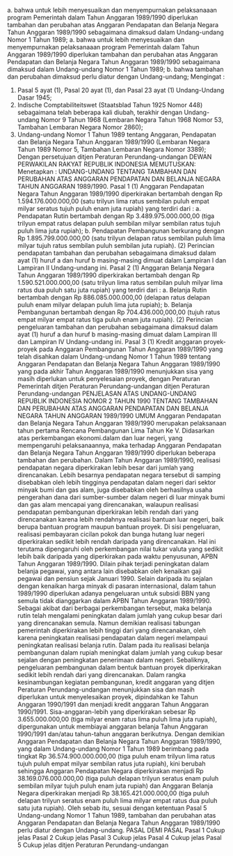  a. bahwa untuk lebih menyesuaikan dan menyempurnakan pelaksanaaan program Pemerintah dalam Tahun Anggaran 1989/1990 diperlukan tambahan dan perubahan atas Anggaran Pendapatan dan Belanja Negara Tahun Anggaran 1989/1990 sebagaimana dimaksud dalam Undang-undang Nomor 1 Tahun 1989; a. bahwa untuk lebih menyesuaikan dan menyempurnakan pelaksanaaan program Pemerintah dalam Tahun Anggaran 1989/1990 diperlukan tambahan dan perubahan atas Anggaran Pendapatan dan Belanja Negara Tahun Anggaran 1989/1990 sebagaimana dimaksud dalam Undang-undang Nomor 1 Tahun 1989;
b. bahwa tambahan dan perubahan dimaksud perlu diatur dengan Undang-undang;
Mengingat :

1. Pasal 5 ayat (1), Pasal 20 ayat (1), dan Pasal 23 ayat (1) Undang-Undang Dasar 1945;
2. Indische Comptabiliteitswet (Staatsblad Tahun 1925 Nomor 448) sebagaimana telah beberapa kali diubah, terakhir dengan Undang-undang Nomor 9 Tahun 1968 (Lembaran Negara Tahun 1968 Nomor 53, Tambahan Lembaran Negara Nomor 2860);
3. Undang-undang Nomor 1 Tahun 1989 tentang Anggaran, Pendapatan dan Belanja Negara Tahun Anggaran 1989/1990 (Lembaran Negara Tahun 1989 Nomor 5, Tambahan Lembaran Negara Nomor 3389); Dengan persetujuan ditjen Peraturan Perundang-undangan DEWAN PERWAKILAN RAKYAT REPUBLIK INDONESIA MEMUTUSKAN: Menetapkan : UNDANG-UNDANG TENTANG TAMBAHAN DAN PERUBAHAN ATAS ANGGARAN PENDAPATAN DAN BELANJA NEGARA TAHUN ANGGARAN 1989/1990. Pasal 1 (1) Anggaran Pendapatan Negara Tahun Anggaran 1989/1990 diperkirakan bertambah dengan Rp 1.594.176.000.000,00 (satu trilyun lima ratus sembilan puluh empat milyar seratus tujuh puluh enam juta rupiah) yang terdiri dari :
a. Pendapatan Rutin bertambah dengan Rp 3.489.975.000.000,00 (tiga trilyun empat ratus delapan puluh sembilan milyar sembilan ratus tujuh puluh lima juta rupiah);
b. Pendapatan Pembangunan berkurang dengan Rp 1.895.799.000.000,00 (satu trilyun delapan ratus sembilan puluh lima milyar tujuh ratus sembilan puluh sembilan juta rupiah). (2) Perincian pendapatan tambahan dan perubahan sebagaimana dimaksud dalam ayat (1) huruf a dan huruf b masing-masing dimuat dalam Lampiran I dan Lampiran II Undang-undang ini. Pasal 2 (1) Anggaran Belanja Negara Tahun Anggaran 1989/1990 diperkirakan bertambah dengan Rp 1.590.521.000.000,00 (satu trilyun lima ratus sembilan puluh milyar lima ratus dua puluh satu juta rupiah) yang terdiri dari :
a. Belanja Rutin bertambah dengan Rp 886.085.000.000,00 (delapan ratus delapan puluh enam milyar delapan puluh lima juta rupiah);
b. Belanja Pembangunan bertambah dengan Rp 704.436.000,000,00 (tujuh ratus empat milyar empat ratus tiga puluh enam juta rupiah). (2) Perincian pengeluaran tambahan dan perubahan sebagaimana dimaksud dalam ayat (1) huruf a dan huruf b masing-masing dimuat dalam Lampiran III dan Lampiran IV Undang-undang ini. Pasal 3 (1) Kredit anggaran proyek-proyek pada Anggaran Pembangunan Tahun Anggaran 1989/1990 yang telah disahkan dalam Undang-undang Nomor 1 Tahun 1989 tentang Anggaran Pendapatan dan Belanja Negara Tahun Anggaran 1989/1990 yang pada akhir Tahun Anggaran 1989/1990 menunjukkan sisa yang masih diperlukan untuk penyelesaian proyek, dengan Peraturan Pemerintah ditjen Peraturan Perundang-undangan ditjen Peraturan Perundang-undangan PENJELASAN ATAS UNDANG-UNDANG REPUBLIK INDONESIA NOMOR 2 TAHUN 1990 TENTANG TAMBAHAN DAN PERUBAHAN ATAS ANGGARAN PENDAPATAN DAN BELANJA NEGARA TAHUN ANGGARAN 1989/1990 UMUM Anggaran Pendapatan dan Belanja Negara Tahun Anggaran 1989/1990 merupakan pelaksanaan tahun pertama Rencana Pembangunan Lima Tahun Ke V. Didasarkan atas perkembangan ekonomi.dalam dan luar negeri, yang mempengaruhi pelaksanaannya, maka terhadap Anggaran Pendapatan dan Belanja Negara Tahun Anggaran 1989/1990 diperlukan beberapa tambahan dan perubahan. Dalam Tahun Anggaran 1989/1990, realisasi pendapatan negara diperkirakan lebih besar dari jumlah yang direncanakan. Lebih besarnya pendapatan negara tersebut di samping disebabkan oleh lebih tingginya pendapatan dalam negeri dari sektor minyak bumi dan gas alam, juga disebabkan oleh berhasilnya usaha pengerahan dana dari sumber-sumber dalam negeri di luar minyak bumi dan gas alam mencapai yang direncanakan, walaupun realisasi pendapatan pembangunan diperkirakan lebih rendah dari yang direncanakan karena lebih rendahnya realisasi bantuan luar negeri, baik berupa bantuan program maupun bantuan proyek. Di sisi pengeluaran, realisasi pembayaran cicilan pokok dan bunga hutang luar negeri diperkirakan sedikit lebih rendah daripada yang direncanakan. Hal ini terutama dipengaruhi oleh perkembangan nilai tukar valuta yang sedikit lebih baik daripada yang diperkirakan pada waktu penyusunan, APBN Tahun Anggaran 1989/1990. Dilain pihak terjadi peningkatan dalam belanja pegawai, yang antara lain disebabkan oleh kenaikan gaji pegawai dan pensiun sejak Januari 1990. Selain daripada itu sejalan dengan kenaikan harga minyak di pasaran internasional, dalam tahun 1989/1990 diperlukan adanya pengeluaran untuk subsidi BBN yang semula tidak dianggarkan dalam APBN Tahun Anggaran 1989/1990. Sebagai akibat dari berbagai perkembangan tersebut, maka belanja rutin telah mengalami peningkatan dalam jumlah yang cukup besar dari yang direncanakan semula. Namun demikian realisasi tabungan pemerintah diperkirakan lebih tinggi dari yang direncanakan, oleh karena peningkatan realisasi pendapatan dalam negeri melampaui peningkatan realisasi belanja rutin. Dalam pada itu realisasi belanja pembangunan dalam rupiah meningkat dalam jumlah yang cukup besar sejalan dengan peningkatan penerimaan dalam negeri. Sebaliknya, pengeluaran pembangunan dalam bentuk bantuan proyek diperkirakan sedikit lebih rendah dari yang direncanakan. Dalam rangka kesinambungan kegiatan pembangunan, kredit anggaran yang ditjen Peraturan Perundang-undangan menunjukkan sisa dan masih diperlukan untuk menyelesaikan proyek, dipindahkan ke Tahun Anggaran 1990/1991 dan menjadi kredit anggaran Tahun Anggaran 1990/1991. Sisa-anggaran-lebih yang diperkirakan sebesar Rp 3.655.000.000,00 (tiga milyar enam ratus lima puluh lima juta rupiah), dipergunakan untuk membiayai anggaran belanja Tahun Anggaran 1990/1991 dan/atau tahun-tahun anggaran berikutnya. Dengan demikian Anggaran Pendapatan dan Belanja Negara Tahun Anggaran 1989/1990, yang dalam Undang-undang Nomor 1 Tahun 1989 berimbang pada tingkat Rp 36.574.900.000.000,00 (tiga puluh enam trilyun lima ratus tujuh puluh empat milyar sembilan ratus juta rupiah), kini berubah sehingga Anggaran Pendapatan Negara diperkirakan menjadi Rp 38.169.076.000.000,00 (tiga puluh delapan trilyun seratus enam puluh sembilan milyar tujuh puluh enam juta rupiah) dan Anggaran Belanja Negara diperkirakan menjadi Rp 38.165.421.000.000,00 (tiga puluh delapan trilyun seratus enam puluh lima milyar empat ratus dua puluh satu juta rupiah). Oleh sebab itu, sesuai dengan ketentuan Pasal 5 Undang-undang Nomor 1 Tahun 1989, tambahan dan perubahan atas Anggaran Pendapatan dan Belanja Negara Tahun Anggaran 1989/1990 perlu diatur dengan Undang-undang. PASAL DEMI PASAL Pasal 1 Cukup jelas Pasal 2 Cukup jelas Pasal 3 Cukup jelas Pasal 4 Cukup jelas Pasal 5 Cukup jelas ditjen Peraturan Perundang-undangan